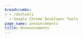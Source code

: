 ```yaml
---
breadcrumbs:
- - /devtools
  - Google Chrome Developer Tools
page_name: announcements
title: Announcements
---
```


